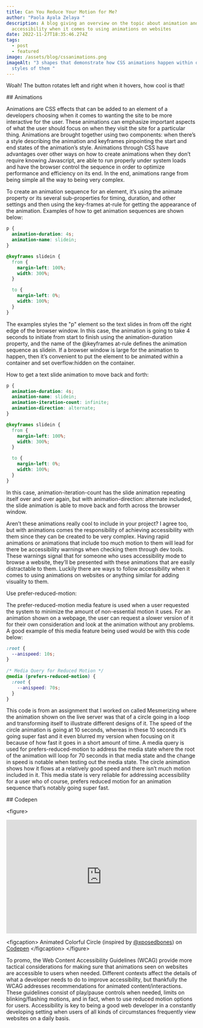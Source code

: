 ```yaml
---
title: Can You Reduce Your Motion for Me?
author: "Paola Ayala Zelaya "
description: A blog giving an overview on the topic about animation and
  accessibility when it comes to using animations on websites
date: 2022-11-27T18:35:46.274Z
tags:
  - post
  - featured
image: /assets/blog/cssanimations.png
imageAlt: "3 shapes that demonstrate how CSS animations happen within different
  styles of them "
---
```

Woah! The button rotates left and right when it hovers, how cool is that! 

#﻿# Animations

Animations are CSS effects that can be added to an element of a developers choosing when it comes to wanting the site to be more interactive for the user. These animations can emphasize important aspects of what the user should focus on when they visit the site for a particular thing. Animations are brought together using two components: when there’s a style describing the animation and keyframes pinpointing the start and end states of the animation’s style. Animations through CSS have advantages over other ways on how to create animations when they don’t require knowing Javascript, are able to run properly under system loads and have the browser control the sequence in order to optimize performance and efficiency on its end. In the end, animations range from being simple all the way to being very complex. 

To create an animation sequence for an element, it’s using the animate property or its several sub-properties for timing, duration, and other settings and then using the key-frames at-rule for getting the appearance of the animation. Examples of how to get animation sequences are shown below: 

```css
p {
  animation-duration: 4s;
  animation-name: slidein;
}

@keyframes slidein {
  from {
    margin-left: 100%;
    width: 300%;
  }

  to {
    margin-left: 0%;
    width: 100%;
  }
}
```

The examples styles the "p" element so the text slides in from off the right edge of the browser window. In this case, the animation is going to take 4 seconds to initiate from start to finish using the animation-duration property, and the name of the @keyframes at-rule defines the animation sequence as slidein. If a browser window is large for the animation to happen, then it’s convenient to put the element to be animated within a container and set overflow:hidden on the container.

How to get a text slide animation to move back and forth:

```css
p {
  animation-duration: 4s;
  animation-name: slidein;
  animation-iteration-count: infinite;
  animation-direction: alternate;
}

@keyframes slidein {
  from {
    margin-left: 100%;
    width: 300%;
  }

  to {
    margin-left: 0%;
    width: 100%;
  }
}
```

In this case, animation-iteration-count has the slide animation repeating itself over and over again, but with animation-direction: alternate included, the slide animation is able to move back and forth across the browser window. 

Aren’t these animations really cool to include in your project? I agree too, but with animations comes the responsibility of achieving accessibility with them since they can be created to be very complex. Having rapid animations or animations that include too much motion to them will lead for there be accessibility warnings when checking them through dev tools. These warnings signal that for someone who uses accessibility mode to browse a website, they’ll be presented with these animations that are easily distractable to them. Luckily there are ways to follow accessibility when it comes to using animations on websites or anything similar for adding visuality to them.

Use prefer-reduced-motion: 

The prefer-reduced-motion media feature is used when a user requested the system to minimize the amount of non-essential motion it uses. For an animation shown on a webpage, the user can request a slower version of it for their own consideration and look at the animation without any problems. A good example of this media feature being used would be with this code below: 

```css
:root {
  --anispeed: 10s;
}
 
/* Media Query for Reduced Motion */
@media (prefers-reduced-motion) {
  :root {
    --anispeed: 70s;
  }
}
```

This code is from an assignment that I worked on called Mesmerizing where the animation shown on the live server was that of a circle going in a loop and transforming itself to illustrate different designs of it. The speed of the circle animation is going at 10 seconds, whereas in these 10 seconds it’s going super fast and it even blurred my version when focusing on it because of how fast it goes in a short amount of time. A media query is used for prefers-reduced-motion to address the media state where the root of the animation will loop for 70 seconds in that media state and the change in speed is notable when testing out the media state. The circle animation shows how it flows at a relatively good speed and there isn’t much motion included in it. This media state is very reliable for addressing accessibility for a user who of course, prefers reduced motion for an animation sequence that’s notably going super fast.

#﻿# Codepen

<﻿figure>
<iframe height="300" style="width: 100%;" scrolling="no" title="Colorful Circle Animation " src="https://codepen.io/payalazelaya/embed/abKKKxO?default-tab=html%2Cresult" frameborder="no" loading="lazy" allowtransparency="true" allowfullscreen="true">
  See the Pen <a href="https://codepen.io/payalazelaya/pen/abKKKxO">
  Colorful Circle Animation </a> by Paola Ayala (<a href="https://codepen.io/payalazelaya">@payalazelaya</a>)
  on <a href="https://codepen.io">CodePen</a>.
</iframe>

<﻿figcaption>
A﻿nimated Colorful Circle (inspired by <a href="https://codepen.io/xposedbones/pen/aOrQVy">@xposedbones</a>) on <a href="https://codepen.io">Codepen</a>
<﻿/figcaption>
<﻿/figure>


To promo, the Web Content Accessibility Guidelines (WCAG) provide more tactical considerations for making sure that animations seen on websites are accessible to users when needed. Different contexts affect the details of what a developer needs to do to improve accessibility, but thankfully the WCAG addresses recommendations for animated content/interactions. These guidelines consist of play/pause controls when needed, limits on blinking/flashing motions, and in fact, when to use reduced motion options for users. Accessibility is key to being a good web developer in a constantly developing setting when users of all kinds of circumstances frequently view websites on a daily basis.